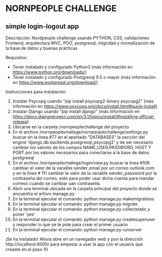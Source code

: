 # NORNPEOPLE CHALLENGE #
## simple login-logout app ##
Descripción:
Nordpeople challenge usando PYTHON, CSS, validaciones Frontend, arquitectura MVC, POO, postgresql, intgridad y normalización de la base de datos y buenas prácticas

Requisitos:
* Tener instalado y configurado Python3 (más información en https://www.python.org/downloads/)
* Tener instalado y configurado Postgresql 9.5 o mayor (más información en https://www.postgresql.org/download/)

Instrucciones para instalación:
1. Instalar Psycopg usando "pip install psycopg2-binary psycopg2" (más información en https://www.psycopg.org/docs/install.html#quick-install)
2. Instalar Django usando "pip install django" (más información en  https://docs.djangoproject.com/en/3.1/topics/install/#installing-official-release)
3. Ubicarse en la carpeta /nornpeoplechallenge del proyecto 
5. En el archivo /nornpeoplechallege/nornpeoplechallenge/settings.py buscar en la linea #77 en el apartado "DATABASES" la sección del engine 'django.db.backends.postgresql_psycopg2' y de ser necesario cambiar los valores de los campos NAME,USER,PASSWORD, HOST Y PORT por los valores necesarios para conectarse a la base de datos postgresql 
6. En el archivo /nornpeoplechallege/login/view.py buscar la linea #106 cambiar el valor de la varaible sender_email por un correo outlook.com y en la linea # 111 cambiar le valor de la variable sender_password por la contraseña del correo, esto para poder usar dicha cuenta para mandar correos cuando se cambiar uan contraseña. 
7. Abrir una terminal ubicada en la carpeta principal del proyecto donde se encuentra el arhivo manage.py
8. En la terminal ejecutar el comando: python manage.py makemigrations
9. En la terminal ejecutar el comando: python manage.py migrate
10. En la terminal ejecutar el comando: python manage.py collectstatic y poner 'yes'
11. En la terminal ejecutar el comando: python manage.py createsuperuser y responder lo que se te pide para crear el primer usuario
12. En la terminal ejecutar el comando: python manage.py runserver

¡Se ha instalado! Ahora abre en un navegador web y pon la dirección http://localhost:8000/ para empezar a usar la app con el usuario que creaste en el paso 10
